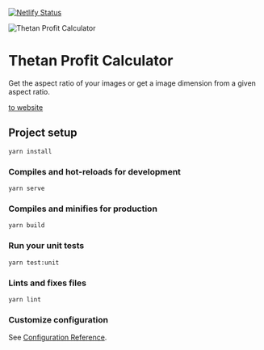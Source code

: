 [![Netlify Status](https://api.netlify.com/api/v1/badges/fce28f24-f573-4051-ae4e-fa79762dd7b8/deploy-status)](https://app.netlify.com/sites/aspect-ratio-calculator/deploys)

![Thetan Profit Calculator](https://aspect-ratio-calculator.netlify.app/apple-touch-icon.png)

# Thetan Profit Calculator

Get the aspect ratio of your images or get a image dimension from a given aspect ratio.

[to website](https://aspect-ratio-calculator.netlify.app/)

## Project setup
```
yarn install
```

### Compiles and hot-reloads for development
```
yarn serve
```

### Compiles and minifies for production
```
yarn build
```

### Run your unit tests
```
yarn test:unit
```

### Lints and fixes files
```
yarn lint
```

### Customize configuration
See [Configuration Reference](https://cli.vuejs.org/config/).
